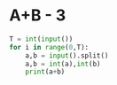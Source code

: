 # A+B - 3

```python
T = int(input())
for i in range(0,T):
    a,b = input().split()
    a,b = int(a),int(b)
    print(a+b)
```

